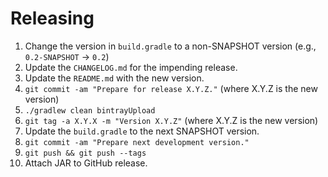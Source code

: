 Releasing
=========

 1. Change the version in `build.gradle` to a non-SNAPSHOT version (e.g., `0.2-SNAPSHOT` -> `0.2`)
 2. Update the `CHANGELOG.md` for the impending release.
 3. Update the `README.md` with the new version.
 4. `git commit -am "Prepare for release X.Y.Z."` (where X.Y.Z is the new version)
 5. `./gradlew clean bintrayUpload`
 6. `git tag -a X.Y.X -m "Version X.Y.Z"` (where X.Y.Z is the new version)
 7. Update the `build.gradle` to the next SNAPSHOT version.
 8. `git commit -am "Prepare next development version."`
 9. `git push && git push --tags`
 10. Attach JAR to GitHub release.
